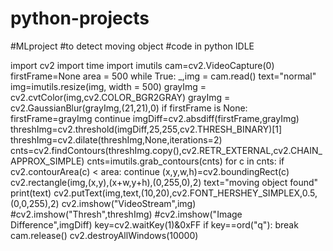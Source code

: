 # python-projects
#MLproject
#to detect moving object
#code in python IDLE

import cv2
import time
import imutils
cam=cv2.VideoCapture(0)
firstFrame=None
area = 500
while True:
    _,img = cam.read()
    text="normal"
    img=imutils.resize(img, width = 500)
    grayImg = cv2.cvtColor(img,cv2.COLOR_BGR2GRAY)
    grayImg = cv2.GaussianBlur(grayImg,(21,21),0)
    if firstFrame is None:
                        firstFrame=grayImg
                        continue
    imgDiff=cv2.absdiff(firstFrame,grayImg)
    threshImg=cv2.threshold(imgDiff,25,255,cv2.THRESH_BINARY)[1]
    threshImg=cv2.dilate(threshImg,None,iterations=2)
    cnts=cv2.findContours(threshImg.copy(),cv2.RETR_EXTERNAL,cv2.CHAIN_APPROX_SIMPLE)
    cnts=imutils.grab_contours(cnts)
    for c in cnts:
                    if cv2.contourArea(c) < area:
                                continue
                    (x,y,w,h)=cv2.boundingRect(c)
                    cv2.rectangle(img,(x,y),(x+w,y+h),(0,255,0),2)
                    text="moving object found"
                    print(text)
    cv2.putText(img,text,(10,20),cv2.FONT_HERSHEY_SIMPLEX,0.5,(0,0,255),2)
    cv2.imshow("VideoStream",img)
    #cv2.imshow("Thresh",threshImg)
    #cv2.imshow("Image Difference",imgDiff)
    key=cv2.waitKey(1)&0xFF
    if key==ord("q"):
                     break
cam.release()
cv2.destroyAllWindows(10000)
                   
